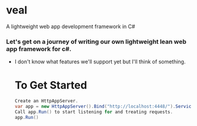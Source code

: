 # veal
A lightweight web app development framework in C#

### Let's get on a journey of writing our own lightweight lean web app framework for c#.

* I don't know what features we'll support yet but I'll think of something.

  # To Get Started

  ```csharp
  Create an HttpAppServer.
  var app = new HttpAppServer().Bind("http://localhost:4448/").Services(new List<string> { nameof(Hello), nameof(HelloAsync) });
  Call app.Run() to start listening for and treating requests.
  app.Run()


  ```
